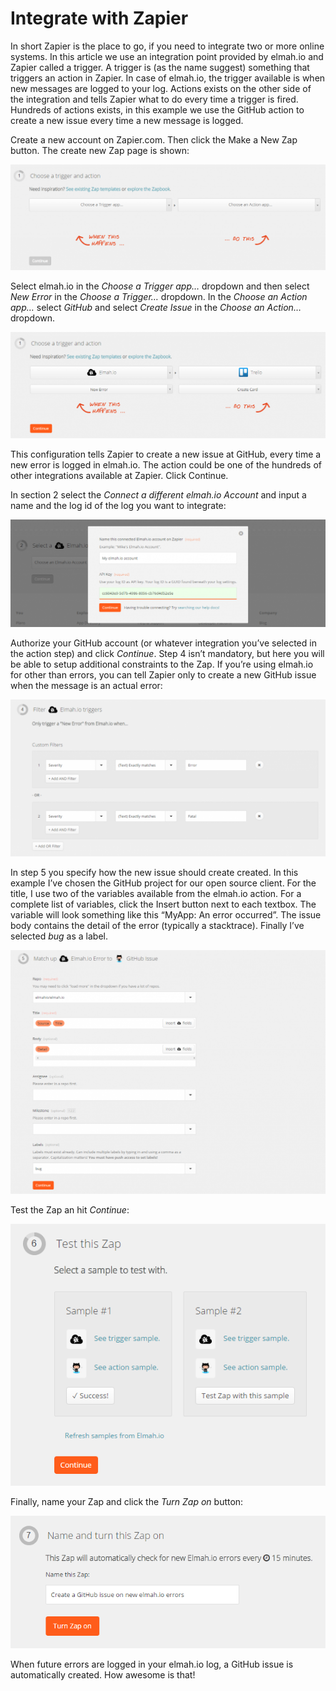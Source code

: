 # Integrate with Zapier

In short Zapier is the place to go, if you need to integrate two or more online systems. In this article we use an integration point provided by elmah.io and Zapier called a trigger. A trigger is (as the name suggest) something that triggers an action in Zapier. In case of elmah.io, the trigger available is when new messages are logged to your log. Actions exists on the other side of the integration and tells Zapier what to do every time a trigger is fired. Hundreds of actions exists, in this example we use the GitHub action to create a new issue every time a new message is logged.

Create a new account on Zapier.com. Then click the Make a New Zap button. The create new Zap page is shown:

![Choose a trigger and action](images/choose_a_trigger_and_action.png)

Select elmah.io in the _Choose a Trigger app…_ dropdown and then select _New Error_ in the _Choose a Trigger…_ dropdown. In the _Choose an Action app…_ select _GitHub_ and select _Create Issue_ in the _Choose an Action…_ dropdown.

![Choose a trigger and action](images/choose_a_trigger_and_action_filled.png)

This configuration tells Zapier to create a new issue at GitHub, every time a new error is logged in elmah.io. The action could be one of the hundreds of other integrations available at Zapier. Click Continue.

In section 2 select the _Connect a different elmah.io Account_ and input a name and the log id of the log you want to integrate:

![Connect your elmah.io account](images/connect_elmah_io_account.png)

Authorize your GitHub account (or whatever integration you’ve selected in the action step) and click _Continue_. Step 4 isn’t mandatory, but here you will be able to setup additional constraints to the Zap. If you’re using elmah.io for other than errors, you can tell Zapier only to create a new GitHub issue when the message is an actual error:

![Setup filter](images/filter_elmah_io_triggers.png)

In step 5 you specify how the new issue should create created. In this example I’ve chosen the GitHub project for our open source client. For the title, I use two of the variables available from the elmah.io action. For a complete list of variables, click the Insert button next to each textbox. The variable will look something like this “MyApp: An error occurred”. The issue body contains the detail of the error (typically a stacktrace). Finally I’ve selected _bug_ as a label.

![Match up elmah.io Error to GitHub issue](images/match_up_elmah_io_error_to_github_issue.png)

Test the Zap an hit _Continue_:

![Test this Zap](images/test_this_zap.png)

Finally, name your Zap and click the _Turn Zap on_ button:

![Name and turn this Zap on](images/name_and_turn_this_zap_on.png)

When future errors are logged in your elmah.io log, a GitHub issue is automatically created. How awesome is that!

